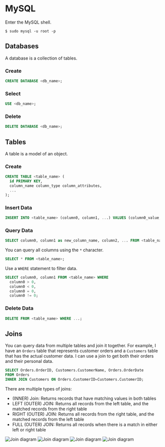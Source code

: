# MySQL

Enter the MySQL shell.
```
$ sudo mysql -u root -p
```

## Databases
A database is a collection of tables.

### Create
```sql
CREATE DATABASE <db_name>;
```

### Select
```sql
USE <db_name>;
```

### Delete
```sql
DELETE DATABASE <db_name>;
```

## Tables
A table is a model of an object.

### Create
```sql
CREATE TABLE <table_name> (
  id PRIMARY KEY,
  column_name column_type column_attributes,
  ...
);
```

### Insert Data
```sql
INSERT INTO <table_name> (column0, column1, ...) VALUES (column0_value, column1_value, ...), (column0_value, column1_value, ...), ...;
```

### Query Data
```sql
SELECT column0, column1 as new_column_name, column2, ... FROM <table_name>;
```

You can query all columns using the `*` character.

```sql
SELECT * FROM <table_name>;
```

Use a `WHERE` statement to filter data.

```sql
SELECT column0, column1 FROM <table_name> WHERE
  column0 > 0,
  column0 < 0,
  column0 = 0,
  column0 != 0;
```

### Delete Data
```sql
DELETE FROM <table_name> WHERE ...;
```

## Joins
You can query data from multiple tables and join it together. For example, I have an `Orders` table that represents customer 
orders and a `Customers` table that has the actual customer data. I can use a join to get both their orders and their personal data.

```sql
SELECT Orders.OrderID, Customers.CustomerName, Orders.OrderDate
FROM Orders
INNER JOIN Customers ON Orders.CustomerID=Customers.CustomerID;
```

There are multiple types of joins:

- (INNER) Join: Returns records that have matching values in both tables
- LEFT (OUTER) JOIN: Returns all records from the left table, and the matched records from the right table
- RIGHT (OUTER) JOIN: Returns all records from the right table, and the matched records from the left table
- FULL (OUTER) JOIN: Returns all records when there is a match in either left or right table

<img src="https://www.w3schools.com/sql/img_innerjoin.gif" alt="Join diagram">

<img src="https://www.w3schools.com/sql/img_leftjoin.gif" alt="Join diagram">

<img src="https://www.w3schools.com/sql/img_rightjoin.gif" alt="Join diagram">

<img src="https://www.w3schools.com/sql/img_fulljoin.gif" alt="Join diagram">
